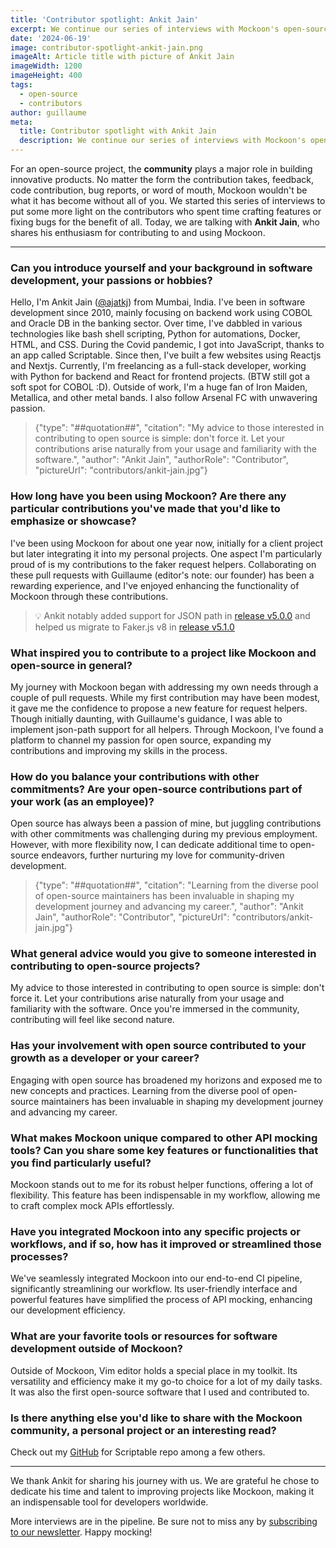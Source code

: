 ```yaml
---
title: 'Contributor spotlight: Ankit Jain'
excerpt: We continue our series of interviews with Mockoon's open-source contributors with Ankit Jain.
date: '2024-06-19'
image: contributor-spotlight-ankit-jain.png
imageAlt: Article title with picture of Ankit Jain
imageWidth: 1200
imageHeight: 400
tags:
  - open-source
  - contributors
author: guillaume
meta:
  title: Contributor spotlight with Ankit Jain
  description: We continue our series of interviews with Mockoon's open-source contributors. Today, we are talking with Ankit Jain.
---
```


For an open-source project, the **community** plays a major role in building innovative products. No matter the form the contribution takes, feedback, code contribution, bug reports, or word of mouth, Mockoon wouldn't be what it has become without all of you.
We started this series of interviews to put some more light on the contributors who spent time crafting features or fixing bugs for the benefit of all.
Today, we are talking with **Ankit Jain**, who shares his enthusiasm for contributing to and using Mockoon.

---

### Can you introduce yourself and your background in software development, your passions or hobbies?

Hello, I'm Ankit Jain ([@ajatkj](https://github.com/ajatkj)) from Mumbai, India. I've been in software development since 2010, mainly focusing on backend work using COBOL and Oracle DB in the banking sector. Over time, I've dabbled in various technologies like bash shell scripting, Python for automations, Docker, HTML, and CSS. During the Covid pandemic, I got into JavaScript, thanks to an app called Scriptable. Since then, I've built a few websites using Reactjs and Nextjs. Currently, I'm freelancing as a full-stack developer, working with Python for backend and React for frontend projects. (BTW still got a soft spot for COBOL :D).
Outside of work, I'm a huge fan of Iron Maiden, Metallica, and other metal bands. I also follow Arsenal FC with unwavering passion.

> {"type": "##quotation##", "citation": "My advice to those interested in contributing to open source is simple: don't force it. Let your contributions arise naturally from your usage and familiarity with the software.", "author": "Ankit Jain", "authorRole": "Contributor", "pictureUrl": "contributors/ankit-jain.jpg"}

### How long have you been using Mockoon? Are there any particular contributions you've made that you'd like to emphasize or showcase?

I've been using Mockoon for about one year now, initially for a client project but later integrating it into my personal projects. One aspect I'm particularly proud of is my contributions to the faker request helpers. Collaborating on these pull requests with Guillaume (editor's note: our founder) has been a rewarding experience, and I've enjoyed enhancing the functionality of Mockoon through these contributions.

> 💡 Ankit notably added support for JSON path in [release v5.0.0](/releases/5.0.0/#jsonpath-support) and helped us migrate to Faker.js v8 in [release v5.1.0](/releases/5.1.0/#fakerjs-v8-migration-%EF%B8%8F-potentially-breaking)

### What inspired you to contribute to a project like Mockoon and open-source in general?

My journey with Mockoon began with addressing my own needs through a couple of pull requests. While my first contribution may have been modest, it gave me the confidence to propose a new feature for request helpers. Though initially daunting, with Guillaume's guidance, I was able to implement json-path support for all helpers. Through Mockoon, I've found a platform to channel my passion for open source, expanding my contributions and improving my skills in the process.

### How do you balance your contributions with other commitments? Are your open-source contributions part of your work (as an employee)?

Open source has always been a passion of mine, but juggling contributions with other commitments was challenging during my previous employment. However, with more flexibility now, I can dedicate additional time to open-source endeavors, further nurturing my love for community-driven development.

> {"type": "##quotation##", "citation": "Learning from the diverse pool of open-source maintainers has been invaluable in shaping my development journey and advancing my career.", "author": "Ankit Jain", "authorRole": "Contributor", "pictureUrl": "contributors/ankit-jain.jpg"}

### What general advice would you give to someone interested in contributing to open-source projects?

My advice to those interested in contributing to open source is simple: don't force it. Let your contributions arise naturally from your usage and familiarity with the software. Once you're immersed in the community, contributing will feel like second nature.

### Has your involvement with open source contributed to your growth as a developer or your career?

Engaging with open source has broadened my horizons and exposed me to new concepts and practices. Learning from the diverse pool of open-source maintainers has been invaluable in shaping my development journey and advancing my career.

### What makes Mockoon unique compared to other API mocking tools? Can you share some key features or functionalities that you find particularly useful?

Mockoon stands out to me for its robust helper functions, offering a lot of flexibility. This feature has been indispensable in my workflow, allowing me to craft complex mock APIs effortlessly.

### Have you integrated Mockoon into any specific projects or workflows, and if so, how has it improved or streamlined those processes?

We've seamlessly integrated Mockoon into our end-to-end CI pipeline, significantly streamlining our workflow. Its user-friendly interface and powerful features have simplified the process of API mocking, enhancing our development efficiency.

### What are your favorite tools or resources for software development outside of Mockoon?

Outside of Mockoon, Vim editor holds a special place in my toolkit. Its versatility and efficiency make it my go-to choice for a lot of my daily tasks. It was also the first open-source software that I used and contributed to.

### Is there anything else you'd like to share with the Mockoon community, a personal project or an interesting read?

Check out my [GitHub](https://www.github.com/ajatkj) for Scriptable repo among a few others.

---

We thank Ankit for sharing his journey with us. We are grateful he chose to dedicate his time and talent to improving projects like Mockoon, making it an indispensable tool for developers worldwide.

More interviews are in the pipeline. Be sure not to miss any by [subscribing to our newsletter](/newsletter/). Happy mocking!

